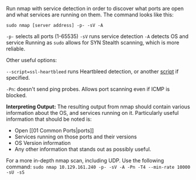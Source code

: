 Run nmap with service detection in order to discover what ports are open and what services are running on them. The command looks like this:

`sudo nmap [server address] -p- -sV -A`

`-p-` selects all ports (1-65535)
`-sV` runs service detection
`-A` detects OS and service
Running as `sudo` allows for SYN Stealth scanning, which is more reliable.

Other useful options:

`--script=ssl-heartbleed` runs Heartbleed detection, or another [script](https://nmap.org/nsedoc/scripts/) if specified.

`-Pn`: doesn't send ping probes. Allows port scanning even if ICMP is blocked.

**Interpreting Output:**
The resulting output from nmap should contain various information about the OS, and services running on it. Particularly useful information that should be noted is:

- Open [[01 Common Ports|ports]]
- Services running on those ports and their versions
- OS Version information
- Any other information that stands out as possibly useful.

For a more in-depth nmap scan, including UDP. Use the following command:
`sudo nmap 10.129.161.240 -p- -sV -A -Pn -T4 --min-rate 10000 -sU -sS`